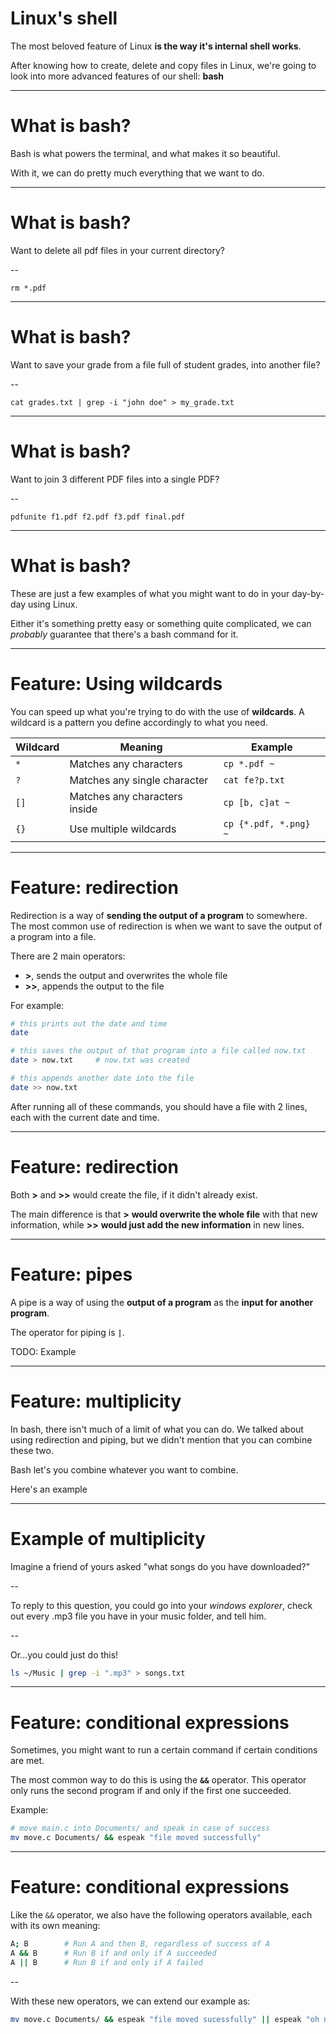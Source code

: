 # Linux's shell

The most beloved feature of Linux **is the way it's internal shell works**.

After knowing how to create, delete and copy files in Linux, we're going to look into more advanced
features of our shell: **bash**

---

# What is bash?

Bash is what powers the terminal, and what makes it so beautiful.

With it, we can do pretty much everything that we want to do.

---

# What is bash?

Want to delete all pdf files in your current directory?

--

`rm *.pdf`

---

# What is bash?

Want to save your grade from a file full of student grades, into another file?

--

`cat grades.txt | grep -i "john doe" > my_grade.txt`

---

# What is bash?

Want to join 3 different PDF files into a single PDF?

--

`pdfunite f1.pdf f2.pdf f3.pdf final.pdf`

---

# What is bash?

These are just a few examples of what you might want to do in your day-by-day using Linux.

Either it's something pretty easy or something quite complicated, we can *probably* guarantee that there's
a bash command for it.

---

# Feature: Using wildcards

You can speed up what you're trying to do with the use of **wildcards**.
A wildcard is a pattern you define accordingly to what you need.

| Wildcard | Meaning | Example |
|-|-|-|
| `*` | Matches any characters | `cp *.pdf ~` |
| `?` | Matches any single character | `cat fe?p.txt` |
| `[]` | Matches any characters inside | `cp [b, c]at ~` |
| `{}` | Use multiple wildcards | `cp {*.pdf, *.png} ~` |

---
# Feature: redirection

Redirection is a way of **sending the output of a program** to somewhere.
The most common use of redirection is when we want to save the output of
a program into a file.

There are 2 main operators:
- **>**, sends the output and overwrites the whole file
- **>>**, appends the output to the file

For example:
```bash
# this prints out the date and time
date

# this saves the output of that program into a file called now.txt
date > now.txt     # now.txt was created

# this appends another date into the file
date >> now.txt
```

After running all of these commands, you should have a file with 2 lines,
each with the current date and time.

---
# Feature: redirection

Both **>** and **>>** would create the file, if it didn't already exist.

The main difference is that **>** **would overwrite the whole file** with that new information, while **>>** **would
just add the new information** in new lines.

---

# Feature: pipes

A pipe is a way of using the **output of a program** as the **input for another program**.

The operator for piping is **`|`**.

TODO: Example

---

# Feature: multiplicity

In bash, there isn't much of a limit of what you can do.
We talked about using redirection and piping, but we didn't mention
that you can combine these two.

Bash let's you combine whatever you want to combine.

Here's an example

---

# Example of multiplicity

Imagine a friend of yours asked "what songs do you have downloaded?"

--

To reply to this question, you could go into your *windows explorer*, check out every .mp3 file you have in your music folder, and tell him.

--

Or...you could just do this!
```bash
ls ~/Music | grep -i ".mp3" > songs.txt
```

---

# Feature: conditional expressions

Sometimes, you might want to run a certain command if certain conditions are met.

The most common way to do this is using the **`&&`** operator.
This operator only runs the second program if and only if the first one succeeded.

Example:
```bash
# move main.c into Documents/ and speak in case of success
mv move.c Documents/ && espeak "file moved successfully"
```

---

# Feature: conditional expressions

Like the `&&` operator, we also have the following operators available, each with its own meaning:

```bash
A; B        # Run A and then B, regardless of success of A
A && B      # Run B if and only if A succeeded
A || B      # Run B if and only if A failed
```

--

With these new operators, we can extend our example as:
```bash
mv move.c Documents/ && espeak "file moved sucessfully" || espeak "oh no! file was not moved"
```
